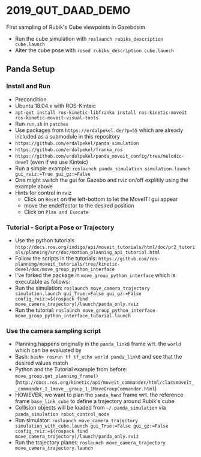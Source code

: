# 2019_QUT_DAAD_DEMO
First sampling of Rubik's Cube viewpoints in Gazebosim

- Run the cube simulation with `roslaunch rubiks_description cube.launch`
- Alter the cube pose with `rosed rubiks_description cube.launch`

## Panda Setup

### Install and Run

- Precondition
 - Ubuntu 18.04.x with ROS-Kinteic
 - `apt-get install ros-kinetic-libfranka install ros-kinetic-moveit ros-kinetic-moveit-visual-tools`
 - Run `run.sh` in `patches`
- Use packages from `https://erdalpekel.de/?p=55` which are already included as a submodule in this repository
 - `https://github.com/erdalpekel/panda_simulation`
 - `https://github.com/erdalpekel/franka_ros`
 - `https://github.com/erdalpekel/panda_moveit_config/tree/melodic-devel` (even if we use Kinteic)
- Run a simple example: `roslaunch panda_simulation simulation.launch gui_rviz:=True gui_gz:=False`
 - One might switch the gui for Gazebo and rviz on/off explitily using the example above
 - Hints for control in rviz
   - Click on `Reset` on the left-bottom to let the MoveIT! gui appear
   - move the endeffector to the desired position
   - Click on `Plan and Execute`

### Tutorial - Script a Pose or Trajectory

- Use the python tutorials `http://docs.ros.org/indigo/api/moveit_tutorials/html/doc/pr2_tutorials/planning/src/doc/motion_planning_api_tutorial.html`
- Follow the scripts in the tutorials: `https://github.com/ros-planning/moveit_tutorials/tree/kinetic-devel/doc/move_group_python_interface`
- I've forked the package in `move_group_python_interface` which is executable as follows:
 - Run the simulation: `roslaunch move_camera_trajectory simulation.launch gui_True:=False gui_gz:=False config_rviz:=$(rospack find move_camera_trajectory)/launch/panda_only.rviz`
 - Run the tutorial: `roslaunch move_group_python_interface move_group_python_interface_tutorial.launch`

### Use the camera sampling script

- Planning happens originally in the `panda_link8` frame wrt. the `world` which can be evaluated by
 - Bash: `bash> rosrun tf tf_echo world panda_link8` and see that the desired values match
 - Python and the Tutorial example from before: `move_group.get_planning_frame()` (`http://docs.ros.org/kinetic/api/moveit_commander/html/classmoveit__commander_1_1move__group_1_1MoveGroupCommander.html`)
 - HOWEVER, we want to plan the `panda_hand` frame wrt. the reference frame `base_link_cube` to define a trajectory around Rubik's cube
- Collision objects will be loaded from `~/.panda_simulation` via `panda_simulation robot_control_node`
- Run simulator: `roslaunch move_camera_trajectory simulation_with_cube.launch gui_True:=False gui_gz:=False config_rviz:=$(rospack find move_camera_trajectory)/launch/panda_only.rviz`
- Run the trajectory planer: `roslaunch move_camera_trajectory move_camera_trajectory.launch`

